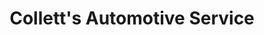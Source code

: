 ---
title: "Collett's Automotive Service"
url: /morton/colletts-automotive-service/
shop: car repair
---